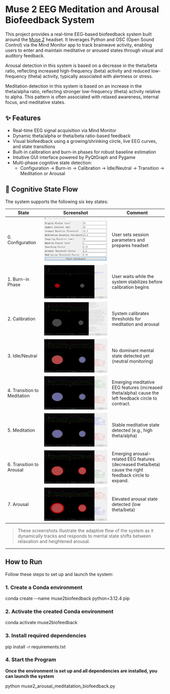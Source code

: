 # Muse 2 EEG Meditation and Arousal Biofeedback System

This project provides a real-time EEG-based biofeedback system built around the [Muse 2](https://choosemuse.com/products/muse-2) headset. It leverages Python and OSC (Open Sound Control) via the Mind Monitor app to track brainwave activity, enabling users to enter and maintain meditative or aroused states through visual and auditory feedback.

Arousal detection in this system is based on a decrease in the theta/beta ratio, reflecting increased high-frequency (beta) activity and reduced low-frequency (theta) activity, typically associated with alertness or stress.

Meditation detection in this system is based on an increase in the theta/alpha ratio, reflecting stronger low-frequency (theta) activity relative to alpha. This pattern is often associated with relaxed awareness, internal focus, and meditative states.

## ✨ Features

- Real-time EEG signal acquisition via Mind Monitor
- Dynamic theta/alpha or theta/beta ratio-based feedback
- Visual biofeedback using a growing/shrinking circle, live EEG curves, and state transitions
- Built-in calibration and burn-in phases for robust baseline estimation
- Intuitive GUI interface powered by PyQtGraph and Pygame
- Multi-phase cognitive state detection:
  - Configuration → Burn-in → Calibration → Idle/Neutral → Transition → Meditation or Arousal

## 🧠 Cognitive State Flow

The system supports the following six key states:

| State | Screenshot | Comment |
|-------|------------|---------|
| 0. Configuration | ![](assets/F0_configuration.PNG) | User sets session parameters and prepares headset |
| 1. Burn-in Phase | ![](assets/F1_burn_in.PNG) | User waits while the system stabilizes before calibration begins |
| 2. Calibration | ![](assets/F2_calibration.PNG) | System calibrates thresholds for meditation and arousal |
| 3. Idle/Neutral | ![](assets/F3_Nmeditation_Narousal.PNG) | No dominant mental state detected yet (neutral monitoring) |
| 4. Transition to Meditation | ![](assets/F4_transit2meditation.PNG) | Emerging meditative EEG features (increased theta/alpha) cause the left feedback circle to contract. |
| 5. Meditation | ![](assets/F5_meditation.PNG) | Stable meditative state detected (e.g., high theta/alpha) |
| 6. Transition to Arousal | ![](assets/F6_transit2arousal.PNG) | Emerging arousal-related EEG features (decreased theta/beta) cause the right feedback circle to expand. |
| 7. Arousal | ![](assets/F7_arousal.PNG) | Elevated arousal state detected (low theta/beta) |

> These screenshots illustrate the adaptive flow of the system as it dynamically tracks and responds to mental state shifts between relaxation and heightened arousal.

---

## How to Run

Follow these steps to set up and launch the system:

### 1. Create a Conda environment
conda create --name muse2biofeedback python=3.12.4 pip

### 2. Activate the created Conda environment
conda activate muse2biofeedback

### 3. Install required dependencies
pip install -r requirements.txt

### 4. Start the Program
**Once the environment is set up and all dependencies are installed, you can launch the system**

python muse2_arousal_meditatation_biofeedback.py


